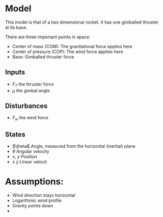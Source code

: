 # Model
This model is that of a two dimensional rocket. It has one gimballed thruster at its
base.

There are three important points in space:
- Center of mass (COM): The gravitational force applies here
- Center of pressure (COP): The wind force applies here
- Base: Gimballed thruster force

## Inputs
- $F_T$ the thruster force
- $\mu$ the gimbal angle

## Disturbances
- $F_w$ the wind force

## States
- $\ţheta$ Angle, measured from the horizontal (inertial) plane
- $\dot{\theta}$ Angular velocity
- $x$, $y$ Position
- $\dot{x}$ $\dot{y}$ Linear velocit

# Assumptions:
- Wind direction stays horizontal
- Logarithmic wind profile
- Gravity points down
- 
